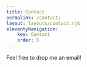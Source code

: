 ```yaml
---
title: Contact
permalink: /contact/
layout: layouts/contact.njk
eleventyNavigation:
    key: Contact
    order: 5
---
```

Feel free to drop me an email!
